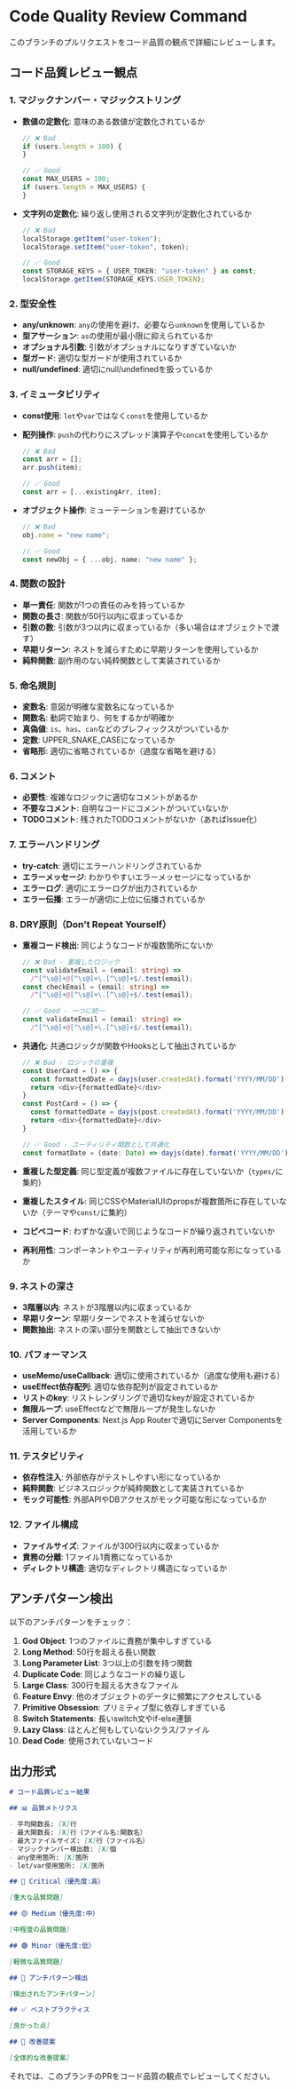 # Code Quality Review Command

このブランチのプルリクエストをコード品質の観点で詳細にレビューします。

## コード品質レビュー観点

### 1. マジックナンバー・マジックストリング

- **数値の定数化**: 意味のある数値が定数化されているか

  ```typescript
  // ❌ Bad
  if (users.length > 100) {
  }

  // ✅ Good
  const MAX_USERS = 100;
  if (users.length > MAX_USERS) {
  }
  ```

- **文字列の定数化**: 繰り返し使用される文字列が定数化されているか

  ```typescript
  // ❌ Bad
  localStorage.getItem("user-token");
  localStorage.setItem("user-token", token);

  // ✅ Good
  const STORAGE_KEYS = { USER_TOKEN: "user-token" } as const;
  localStorage.getItem(STORAGE_KEYS.USER_TOKEN);
  ```

### 2. 型安全性

- **any/unknown**: `any`の使用を避け、必要なら`unknown`を使用しているか
- **型アサーション**: `as`の使用が最小限に抑えられているか
- **オプショナル引数**: 引数がオプショナルになりすぎていないか
- **型ガード**: 適切な型ガードが使用されているか
- **null/undefined**: 適切にnull/undefinedを扱っているか

### 3. イミュータビリティ

- **const使用**: `let`や`var`ではなく`const`を使用しているか
- **配列操作**: `push`の代わりにスプレッド演算子や`concat`を使用しているか

  ```typescript
  // ❌ Bad
  const arr = [];
  arr.push(item);

  // ✅ Good
  const arr = [...existingArr, item];
  ```

- **オブジェクト操作**: ミューテーションを避けているか

  ```typescript
  // ❌ Bad
  obj.name = "new name";

  // ✅ Good
  const newObj = { ...obj, name: "new name" };
  ```

### 4. 関数の設計

- **単一責任**: 関数が1つの責任のみを持っているか
- **関数の長さ**: 関数が50行以内に収まっているか
- **引数の数**: 引数が3つ以内に収まっているか（多い場合はオブジェクトで渡す）
- **早期リターン**: ネストを減らすために早期リターンを使用しているか
- **純粋関数**: 副作用のない純粋関数として実装されているか

### 5. 命名規則

- **変数名**: 意図が明確な変数名になっているか
- **関数名**: 動詞で始まり、何をするかが明確か
- **真偽値**: `is`、`has`、`can`などのプレフィックスがついているか
- **定数**: UPPER_SNAKE_CASEになっているか
- **省略形**: 適切に省略されているか（過度な省略を避ける）

### 6. コメント

- **必要性**: 複雑なロジックに適切なコメントがあるか
- **不要なコメント**: 自明なコードにコメントがついていないか
- **TODOコメント**: 残されたTODOコメントがないか（あればIssue化）

### 7. エラーハンドリング

- **try-catch**: 適切にエラーハンドリングされているか
- **エラーメッセージ**: わかりやすいエラーメッセージになっているか
- **エラーログ**: 適切にエラーログが出力されているか
- **エラー伝播**: エラーが適切に上位に伝播されているか

### 8. DRY原則（Don't Repeat Yourself）

- **重複コード検出**: 同じようなコードが複数箇所にないか

  ```typescript
  // ❌ Bad - 重複したロジック
  const validateEmail = (email: string) =>
    /^[^\s@]+@[^\s@]+\.[^\s@]+$/.test(email);
  const checkEmail = (email: string) =>
    /^[^\s@]+@[^\s@]+\.[^\s@]+$/.test(email);

  // ✅ Good - 一つに統一
  const validateEmail = (email: string) =>
    /^[^\s@]+@[^\s@]+\.[^\s@]+$/.test(email);
  ```

- **共通化**: 共通ロジックが関数やHooksとして抽出されているか

  ```typescript
  // ❌ Bad - ロジックの重複
  const UserCard = () => {
    const formattedDate = dayjs(user.createdAt).format('YYYY/MM/DD')
    return <div>{formattedDate}</div>
  }
  const PostCard = () => {
    const formattedDate = dayjs(post.createdAt).format('YYYY/MM/DD')
    return <div>{formattedDate}</div>
  }

  // ✅ Good - ユーティリティ関数として共通化
  const formatDate = (date: Date) => dayjs(date).format('YYYY/MM/DD')
  ```

- **重複した型定義**: 同じ型定義が複数ファイルに存在していないか（`types/`に集約）
- **重複したスタイル**: 同じCSSやMaterialUIのpropsが複数箇所に存在していないか（テーマや`const/`に集約）
- **コピペコード**: わずかな違いで同じようなコードが繰り返されていないか
- **再利用性**: コンポーネントやユーティリティが再利用可能な形になっているか

### 9. ネストの深さ

- **3階層以内**: ネストが3階層以内に収まっているか
- **早期リターン**: 早期リターンでネストを減らせないか
- **関数抽出**: ネストの深い部分を関数として抽出できないか

### 10. パフォーマンス

- **useMemo/useCallback**: 適切に使用されているか（過度な使用も避ける）
- **useEffect依存配列**: 適切な依存配列が設定されているか
- **リストのkey**: リストレンダリングで適切なkeyが設定されているか
- **無限ループ**: useEffectなどで無限ループが発生しないか
- **Server Components**: Next.js App Routerで適切にServer Componentsを活用しているか

### 11. テスタビリティ

- **依存性注入**: 外部依存がテストしやすい形になっているか
- **純粋関数**: ビジネスロジックが純粋関数として実装されているか
- **モック可能性**: 外部APIやDBアクセスがモック可能な形になっているか

### 12. ファイル構成

- **ファイルサイズ**: ファイルが300行以内に収まっているか
- **責務の分離**: 1ファイル1責務になっているか
- **ディレクトリ構造**: 適切なディレクトリ構造になっているか

## アンチパターン検出

以下のアンチパターンをチェック：

1. **God Object**: 1つのファイルに責務が集中しすぎている
2. **Long Method**: 50行を超える長い関数
3. **Long Parameter List**: 3つ以上の引数を持つ関数
4. **Duplicate Code**: 同じようなコードの繰り返し
5. **Large Class**: 300行を超える大きなファイル
6. **Feature Envy**: 他のオブジェクトのデータに頻繁にアクセスしている
7. **Primitive Obsession**: プリミティブ型に依存しすぎている
8. **Switch Statements**: 長いswitch文やif-else連鎖
9. **Lazy Class**: ほとんど何もしていないクラス/ファイル
10. **Dead Code**: 使用されていないコード

## 出力形式

```markdown
# コード品質レビュー結果

## 📊 品質メトリクス

- 平均関数長: [X]行
- 最大関数長: [X]行（ファイル名:関数名）
- 最大ファイルサイズ: [X]行（ファイル名）
- マジックナンバー検出数: [X]個
- any使用箇所: [X]箇所
- let/var使用箇所: [X]箇所

## 🔴 Critical（優先度:高）

[重大な品質問題]

## 🟡 Medium（優先度:中）

[中程度の品質問題]

## 🟢 Minor（優先度:低）

[軽微な品質問題]

## 🎯 アンチパターン検出

[検出されたアンチパターン]

## ✅ ベストプラクティス

[良かった点]

## 📝 改善提案

[全体的な改善提案]
```

それでは、このブランチのPRをコード品質の観点でレビューしてください。
